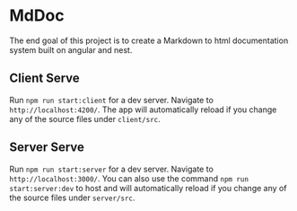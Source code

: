 # MdDoc

The end goal of this project is to create a Markdown to html documentation system built on angular and nest.

## Client Serve

Run `npm run start:client` for a dev server. Navigate to `http://localhost:4200/`. The app will automatically reload if you change any of the source files under `client/src`.

## Server Serve

Run `npm run start:server` for a dev server. Navigate to `http://localhost:3000/`. You can also use the command `npm run start:server:dev` to host and will automatically reload if you change any of the source files under `server/src`.
